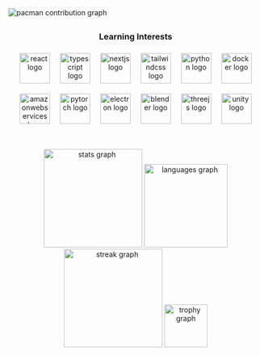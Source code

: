 <picture>
  <source media="(prefers-color-scheme: dark)" srcset="https://raw.githubusercontent.com/khengyeww/khengyeww/output/pacman-contribution-graph-dark.svg">
  <source media="(prefers-color-scheme: light)" srcset="https://raw.githubusercontent.com/khengyeww/khengyeww/output/pacman-contribution-graph.svg">
  <img alt="pacman contribution graph" src="https://raw.githubusercontent.com/khengyeww/khengyeww/output/pacman-contribution-graph.svg">
</picture>

##

<h3 align="center">Learning Interests</h3>

###

<div align="center">
  <img src="https://skillicons.dev/icons?i=react" height="60" alt="react logo"  />
  <img width="12" />
  <img src="https://skillicons.dev/icons?i=ts" height="60" alt="typescript logo"  />
  <img width="12" />
  <img src="https://skillicons.dev/icons?i=nextjs" height="60" alt="nextjs logo"  />
  <img width="12" />
  <img src="https://skillicons.dev/icons?i=tailwind" height="60" alt="tailwindcss logo"  />
  <img width="12" />
  <img src="https://skillicons.dev/icons?i=py" height="60" alt="python logo"  />
  <img width="12" />
  <img src="https://skillicons.dev/icons?i=docker" height="60" alt="docker logo"  />
</div>

<br clear="both">

<div align="center">
  <img src="https://skillicons.dev/icons?i=aws" height="60" alt="amazonwebservices logo"  />
  <img width="12" />
  <img src="https://skillicons.dev/icons?i=pytorch" height="60" alt="pytorch logo"  />
  <img width="12" />
  <img src="https://skillicons.dev/icons?i=electron" height="60" alt="electron logo"  />
  <img width="12" />
  <img src="https://skillicons.dev/icons?i=blender" height="60" alt="blender logo"  />
  <img width="12" />
  <img src="https://skillicons.dev/icons?i=threejs" height="60" alt="threejs logo"  />
  <img width="12" />
  <img src="https://skillicons.dev/icons?i=unity" height="60" alt="unity logo"  />
</div>

##

<br clear="both">

<div align="center">
  <img src="https://github-readme-stats.vercel.app/api?username=khengyeww&hide_title=false&hide_rank=false&show_icons=true&include_all_commits=true&count_private=true&disable_animations=false&theme=dracula&locale=en&hide_border=false&order=1" height="195" alt="stats graph"  />
  <img src="https://github-readme-stats.vercel.app/api/top-langs?username=khengyeww&locale=en&hide_title=false&layout=compact&card_width=320&langs_count=6&theme=dracula&hide_border=false&order=2" height="165" alt="languages graph"  />
  <img src="https://streak-stats.demolab.com?user=khengyeww&locale=en&mode=weekly&theme=dracula&hide_border=false&border_radius=5&order=3" height="195" alt="streak graph"  />
  <img src="https://github-profile-trophy.vercel.app?username=khengyeww&theme=dracula&column=-1&row=1&margin-w=8&margin-h=8&no-bg=false&no-frame=false&order=4" height="85" alt="trophy graph"  />
</div>
